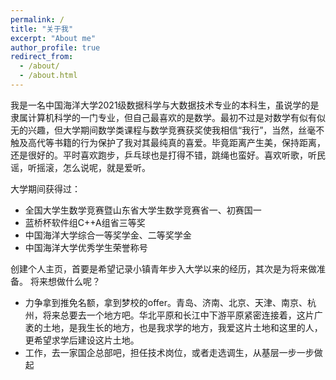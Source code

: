 ```yaml
---
permalink: /
title: "关于我"
excerpt: "About me"
author_profile: true
redirect_from: 
  - /about/
  - /about.html
---
```


我是一名中国海洋大学2021级数据科学与大数据技术专业的本科生，虽说学的是隶属计算机科学的一门专业，但自己最喜欢的是数学。最初不过是对数学有似有似无的兴趣，但大学期间数学类课程与数学竞赛获奖使我相信“我行”，当然，丝毫不触及高代等书籍的行为保护了我对其最纯真的喜爱。毕竟距离产生美，保持距离，还是很好的。平时喜欢跑步，乒乓球也是打得不错，跳绳也蛮好。喜欢听歌，听民谣，听摇滚，怎么说呢，就是爱听。

大学期间获得过：
* 全国大学生数学竞赛暨山东省大学生数学竞赛省一、初赛国一
* 蓝桥杯软件组C++A组省三等奖
* 中国海洋大学综合一等奖学金、二等奖学金
* 中国海洋大学优秀学生荣誉称号

创建个人主页，首要是希望记录小镇青年步入大学以来的经历，其次是为将来做准备。
将来想做什么呢？
* 力争拿到推免名额，拿到梦校的offer。青岛、济南、北京、天津、南京、杭州，将来总要去一个地方吧。华北平原和长江中下游平原紧密连接着，这片广袤的土地，是我生长的地方，也是我求学的地方，我爱这片土地和这里的人，更希望求学后建设这片土地。
* 工作，去一家国企总部吧，担任技术岗位，或者走选调生，从基层一步一步做起

